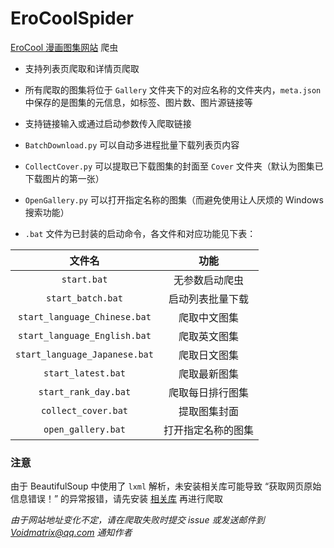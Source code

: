 # EroCoolSpider

[EroCool 漫画图集网站](https://zha.erocool.me/) 爬虫

+ 支持列表页爬取和详情页爬取

+ 所有爬取的图集将位于 `Gallery` 文件夹下的对应名称的文件夹内，`meta.json` 中保存的是图集的元信息，如标签、图片数、图片源链接等

+ 支持链接输入或通过启动参数传入爬取链接

+ `BatchDownload.py` 可以自动多进程批量下载列表页内容

+ `CollectCover.py` 可以提取已下载图集的封面至 `Cover` 文件夹（默认为图集已下载图片的第一张）

+ `OpenGallery.py` 可以打开指定名称的图集（而避免使用让人厌烦的 Windows 搜索功能）

+ `.bat` 文件为已封装的启动命令，各文件和对应功能见下表：

|            文件名             |        功能        |
|:-----------------------------:|:------------------:|
|          `start.bat`          |   无参数启动爬虫   |
|       `start_batch.bat`       |  启动列表批量下载  |
| `start_language_Chinese.bat`  |    爬取中文图集    |
| `start_language_English.bat`  |    爬取英文图集    |
| `start_language_Japanese.bat` |    爬取日文图集    |
|      `start_latest.bat`       |    爬取最新图集    |
|     `start_rank_day.bat`      |  爬取每日排行图集  |
|      `collect_cover.bat`      |    提取图集封面    |
|      `open_gallery.bat`       | 打开指定名称的图集 |

### 注意  
由于 BeautifulSoup 中使用了 `lxml` 解析，未安装相关库可能导致 “获取网页原始信息错误！” 的异常报错，请先安装 [相关库](https://www.lfd.uci.edu/~gohlke/pythonlibs/#lxml) 再进行爬取

*由于网站地址变化不定，请在爬取失败时提交 issue 或发送邮件到 Voidmatrix@qq.com 通知作者*